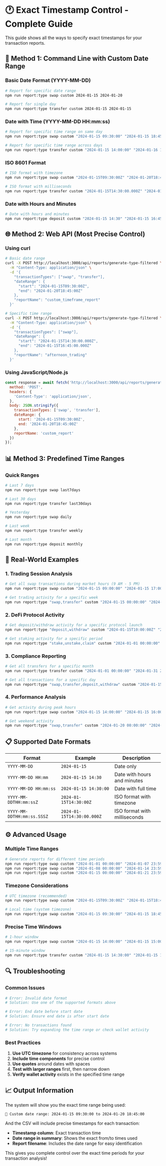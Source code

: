 # 🕐 Exact Timestamp Control - Complete Guide

This guide shows all the ways to specify exact timestamps for your transaction reports.

## 📅 **Method 1: Command Line with Custom Date Range**

### Basic Date Format (YYYY-MM-DD)
```bash
# Report for specific date range
npm run report:type swap custom 2024-01-15 2024-01-20

# Report for single day
npm run report:type transfer custom 2024-01-15 2024-01-15
```

### Date with Time (YYYY-MM-DD HH:mm:ss)
```bash
# Report for specific time range on same day
npm run report:type swap custom "2024-01-15 09:30:00" "2024-01-15 18:45:00"

# Report for specific time range across days
npm run report:type transfer custom "2024-01-15 14:00:00" "2024-01-16 10:00:00"
```

### ISO 8601 Format
```bash
# ISO format with timezone
npm run report:type swap custom "2024-01-15T09:30:00Z" "2024-01-20T18:45:00Z"

# ISO format with milliseconds
npm run report:type transfer custom "2024-01-15T14:30:00.000Z" "2024-01-15T16:45:00.000Z"
```

### Date with Hours and Minutes
```bash
# Date with hours and minutes
npm run report:type deposit custom "2024-01-15 14:30" "2024-01-15 16:45"
```

## 🌐 **Method 2: Web API (Most Precise Control)**

### Using curl
```bash
# Basic date range
curl -X POST http://localhost:3000/api/reports/generate-type-filtered \
  -H "Content-Type: application/json" \
  -d '{
    "transactionTypes": ["swap", "transfer"],
    "dateRange": {
      "start": "2024-01-15T09:30:00Z",
      "end": "2024-01-20T18:45:00Z"
    },
    "reportName": "custom_timeframe_report"
  }'

# Specific time range
curl -X POST http://localhost:3000/api/reports/generate-type-filtered \
  -H "Content-Type: application/json" \
  -d '{
    "transactionTypes": ["swap"],
    "dateRange": {
      "start": "2024-01-15T14:30:00.000Z",
      "end": "2024-01-15T16:45:00.000Z"
    },
    "reportName": "afternoon_trading"
  }'
```

### Using JavaScript/Node.js
```javascript
const response = await fetch('http://localhost:3000/api/reports/generate-type-filtered', {
  method: 'POST',
  headers: {
    'Content-Type': 'application/json',
  },
  body: JSON.stringify({
    transactionTypes: ['swap', 'transfer'],
    dateRange: {
      start: '2024-01-15T09:30:00Z',
      end: '2024-01-20T18:45:00Z'
    },
    reportName: 'custom_report'
  })
});
```

## 📊 **Method 3: Predefined Time Ranges**

### Quick Ranges
```bash
# Last 7 days
npm run report:type swap last7days

# Last 30 days
npm run report:type transfer last30days

# Yesterday
npm run report:type swap daily

# Last week
npm run report:type transfer weekly

# Last month
npm run report:type deposit monthly
```

## 🎯 **Real-World Examples**

### 1. **Trading Session Analysis**
```bash
# Get all swap transactions during market hours (9 AM - 5 PM)
npm run report:type swap custom "2024-01-15 09:00:00" "2024-01-15 17:00:00"

# Get trading activity for a specific week
npm run report:type "swap,transfer" custom "2024-01-15 00:00:00" "2024-01-21 23:59:59"
```

### 2. **DeFi Protocol Activity**
```bash
# Get deposit/withdraw activity for a specific protocol launch
npm run report:type "deposit,withdraw" custom "2024-01-15T10:00:00Z" "2024-01-16T10:00:00Z"

# Get staking activity for a specific period
npm run report:type "stake,unstake,claim" custom "2024-01-01 00:00:00" "2024-01-31 23:59:59"
```

### 3. **Compliance Reporting**
```bash
# Get all transfers for a specific month
npm run report:type transfer custom "2024-01-01 00:00:00" "2024-01-31 23:59:59"

# Get all transactions for a specific day
npm run report:type "swap,transfer,deposit,withdraw" custom "2024-01-15 00:00:00" "2024-01-15 23:59:59"
```

### 4. **Performance Analysis**
```bash
# Get activity during peak hours
npm run report:type swap custom "2024-01-15 14:00:00" "2024-01-15 16:00:00"

# Get weekend activity
npm run report:type "swap,transfer" custom "2024-01-20 00:00:00" "2024-01-21 23:59:59"
```

## 📋 **Supported Date Formats**

| Format | Example | Description |
|--------|---------|-------------|
| `YYYY-MM-DD` | `2024-01-15` | Date only |
| `YYYY-MM-DD HH:mm` | `2024-01-15 14:30` | Date with hours and minutes |
| `YYYY-MM-DD HH:mm:ss` | `2024-01-15 14:30:00` | Date with full time |
| `YYYY-MM-DDTHH:mm:ssZ` | `2024-01-15T14:30:00Z` | ISO format with timezone |
| `YYYY-MM-DDTHH:mm:ss.SSSZ` | `2024-01-15T14:30:00.000Z` | ISO format with milliseconds |

## ⚙️ **Advanced Usage**

### Multiple Time Ranges
```bash
# Generate reports for different time periods
npm run report:type swap custom "2024-01-01 00:00:00" "2024-01-07 23:59:59" && \
npm run report:type swap custom "2024-01-08 00:00:00" "2024-01-14 23:59:59" && \
npm run report:type swap custom "2024-01-15 00:00:00" "2024-01-21 23:59:59"
```

### Timezone Considerations
```bash
# UTC timezone (recommended)
npm run report:type swap custom "2024-01-15T09:30:00Z" "2024-01-15T18:45:00Z"

# Local time (system timezone)
npm run report:type swap custom "2024-01-15 09:30:00" "2024-01-15 18:45:00"
```

### Precise Time Windows
```bash
# 1-hour window
npm run report:type swap custom "2024-01-15 14:00:00" "2024-01-15 15:00:00"

# 15-minute window
npm run report:type transfer custom "2024-01-15 14:30:00" "2024-01-15 14:45:00"
```

## 🔍 **Troubleshooting**

### Common Issues
```bash
# Error: Invalid date format
# Solution: Use one of the supported formats above

# Error: End date before start date
# Solution: Ensure end date is after start date

# Error: No transactions found
# Solution: Try expanding the time range or check wallet activity
```

### Best Practices
1. **Use UTC timezone** for consistency across systems
2. **Include time components** for precise control
3. **Use quotes** around dates with spaces
4. **Test with larger ranges** first, then narrow down
5. **Verify wallet activity** exists in the specified time range

## 📈 **Output Information**

The system will show you the exact time range being used:
```
📅 Custom date range: 2024-01-15 09:30:00 to 2024-01-20 18:45:00
```

And the CSV will include precise timestamps for each transaction:
- **Timestamp column**: Exact transaction time
- **Date range in summary**: Shows the exact from/to times used
- **Report filename**: Includes the date range for easy identification

This gives you complete control over the exact time periods for your transaction analysis!
